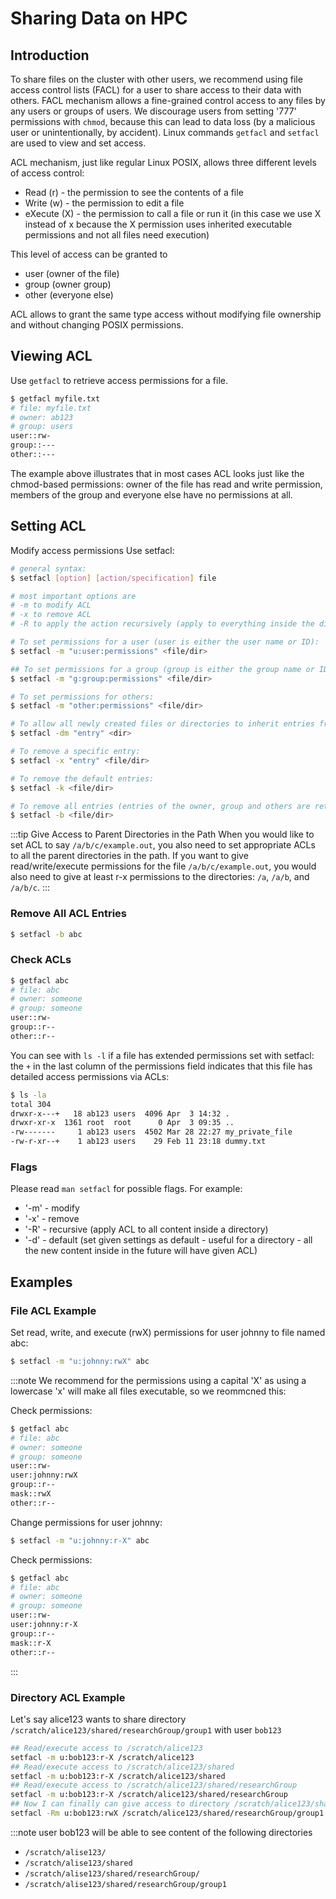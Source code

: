 # Sharing Data on HPC

## Introduction
To share files on the cluster with other users, we recommend using file access control lists (FACL) for a user to share access to their data with others.  FACL mechanism allows a fine-grained control access to any files by any users or groups of users. We discourage users from setting '777' permissions with `chmod`, because this can lead to data loss (by a malicious user or unintentionally, by accident). Linux commands `getfacl` and `setfacl` are used to view and set access. 

ACL mechanism, just like regular Linux POSIX, allows three different levels of access control:

-   Read (r) - the permission to see the contents of a file
-   Write (w) - the permission to edit a file
-   eXecute (X) - the permission to call a file or run it (in this case we use X instead of x because the X permission uses inherited executable permissions and not all files need execution)

This level of access can be granted to 

-   user (owner of the file)
-   group (owner group)
-   other (everyone else)

ACL allows to grant the same type access without modifying file ownership and without changing POSIX permissions. 

## Viewing ACL
Use `getfacl` to retrieve access permissions for a file. 
```sh
$ getfacl myfile.txt
# file: myfile.txt
# owner: ab123
# group: users
user::rw-
group::---
other::---
```
The example above illustrates that in most cases ACL looks just like the chmod-based permissions: owner of the file has read and write permission, members of the group and everyone else have no permissions at all.


## Setting ACL
Modify access permissions
Use setfacl:

```sh
# general syntax:
$ setfacl [option] [action/specification] file

# most important options are
# -m to modify ACL
# -x to remove ACL
# -R to apply the action recursively (apply to everything inside the directory)

# To set permissions for a user (user is either the user name or ID):
$ setfacl -m "u:user:permissions" <file/dir>

## To set permissions for a group (group is either the group name or ID):
$ setfacl -m "g:group:permissions" <file/dir>

# To set permissions for others:
$ setfacl -m "other:permissions" <file/dir>

# To allow all newly created files or directories to inherit entries from the parent directory (this will not affect files which will be copied into the directory afterwards):
$ setfacl -dm "entry" <dir>

# To remove a specific entry:
$ setfacl -x "entry" <file/dir>

# To remove the default entries:
$ setfacl -k <file/dir>

# To remove all entries (entries of the owner, group and others are retained):
$ setfacl -b <file/dir>
```

:::tip
Give Access to Parent Directories in the Path
When you would like to set ACL to say `/a/b/c/example.out`,  you also need to set appropriate ACLs to all the parent directories in the path. If you want to give read/write/execute permissions for the file `/a/b/c/example.out`, you would also need to give at least r-x permissions to the directories: `/a`,  `/a/b`, and `/a/b/c`.
:::

### Remove All ACL Entries
```sh
$ setfacl -b abc
```

### Check ACLs
```sh
$ getfacl abc
# file: abc
# owner: someone
# group: someone
user::rw-
group::r--
other::r--
```

You can see with `ls -l` if a file has extended permissions set with setfacl: the `+` in the last column of the permissions field indicates that this file has detailed access permissions via ACLs:
```sh
$ ls -la
total 304
drwxr-x---+   18 ab123 users  4096 Apr  3 14:32 .
drwxr-xr-x  1361 root  root      0 Apr  3 09:35 ..
-rw-------     1 ab123 users  4502 Mar 28 22:27 my_private_file
-rw-r-xr--+    1 ab123 users    29 Feb 11 23:18 dummy.txt
```

### Flags
Please read `man setfacl` for possible flags. For example:

-   '-m' - modify
-   '-x' - remove
-   '-R' - recursive (apply ACL to all content inside a directory)
-   '-d' - default (set given settings as default - useful for a directory - all the new content inside in the future will have given ACL)

## Examples
### File ACL Example
Set read, write, and execute (rwX) permissions for user johnny to file named abc:
```sh
$ setfacl -m "u:johnny:rwX" abc
```

:::note
We recommend for the permissions using a capital 'X' as using a lowercase 'x' will make all files executable, so we reommcned this:

Check permissions:
```sh
$ getfacl abc
# file: abc
# owner: someone
# group: someone
user::rw-
user:johnny:rwX
group::r--
mask::rwX
other::r--
```

Change permissions for user johnny:
```sh
$ setfacl -m "u:johnny:r-X" abc
```

Check permissions:
```sh
$ getfacl abc
# file: abc
# owner: someone
# group: someone
user::rw-
user:johnny:r-X
group::r--
mask::r-X
other::r--
```
:::

### Directory ACL Example
Let's say alice123 wants to share directory `/scratch/alice123/shared/researchGroup/group1` with user `bob123`
```sh
## Read/execute access to /scratch/alice123
setfacl -m u:bob123:r-X /scratch/alice123
## Read/execute access to /scratch/alice123/shared
setfacl -m u:bob123:r-X /scratch/alice123/shared
## Read/execute access to /scratch/alice123/shared/researchGroup
setfacl -m u:bob123:r-X /scratch/alice123/shared/researchGroup
## Now I can finally can give access to directory /scratch/alice123/shared/researchGroup/group1
setfacl -Rm u:bob123:rwX /scratch/alice123/shared/researchGroup/group1
```
:::note
user bob123 will be able to see content of the following directories

-   `/scratch/alise123/`
-   `/scratch/alise123/shared`
-   `/scratch/alise123/shared/researchGroup/`
-   `/scratch/alise123/shared/researchGroup/group1`
